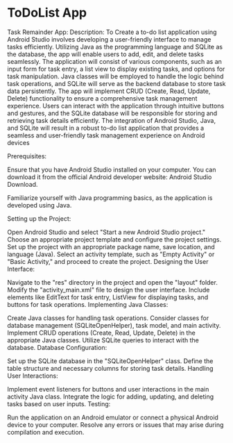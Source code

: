 # ToDoList App
 Task Remainder App:
 Description:
To Create a to-do list application using Android Studio involves developing a user-friendly interface to manage tasks efficiently. Utilizing Java as the programming language and SQLite as the database, the app will enable users to add, edit, and delete tasks seamlessly. The application will consist of various components, such as an input form for task entry, a list view to display existing tasks, and options for task manipulation. Java classes will be employed to handle the logic behind task operations, and SQLite will serve as the backend database to store task data persistently. The app will implement CRUD (Create, Read, Update, Delete) functionality to ensure a comprehensive task management experience. Users can interact with the application through intuitive buttons and gestures, and the SQLite database will be responsible for storing and retrieving task details efficiently. The integration of Android Studio, Java, and SQLite will result in a robust to-do list application that provides a seamless and user-friendly task management experience on Android devices

Prerequisites:

Ensure that you have Android Studio installed on your computer. You can download it from the official Android developer website: Android Studio Download.

Familiarize yourself with Java programming basics, as the application is developed using Java.

Setting up the Project:

Open Android Studio and select "Start a new Android Studio project."
Choose an appropriate project template and configure the project settings.
Set up the project with an appropriate package name, save location, and language (Java).
Select an activity template, such as "Empty Activity" or "Basic Activity," and proceed to create the project.
Designing the User Interface:

Navigate to the "res" directory in the project and open the "layout" folder.
Modify the "activity_main.xml" file to design the user interface. Include elements like EditText for task entry, ListView for displaying tasks, and buttons for task operations.
Implementing Java Classes:

Create Java classes for handling task operations. Consider classes for database management (SQLiteOpenHelper), task model, and main activity.
Implement CRUD operations (Create, Read, Update, Delete) in the appropriate Java classes. Utilize SQLite queries to interact with the database.
Database Configuration:

Set up the SQLite database in the "SQLiteOpenHelper" class. Define the table structure and necessary columns for storing task details.
Handling User Interactions:

Implement event listeners for buttons and user interactions in the main activity Java class.
Integrate the logic for adding, updating, and deleting tasks based on user inputs.
Testing:

Run the application on an Android emulator or connect a physical Android device to your computer.
Resolve any errors or issues that may arise during compilation and execution.
